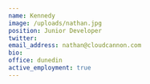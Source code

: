 ```yaml
---
name: Kennedy
image: /uploads/nathan.jpg
position: Junior Developer
twitter:
email_address: nathan@cloudcannon.com
bio:
office: dunedin
active_employment: true
---
```

